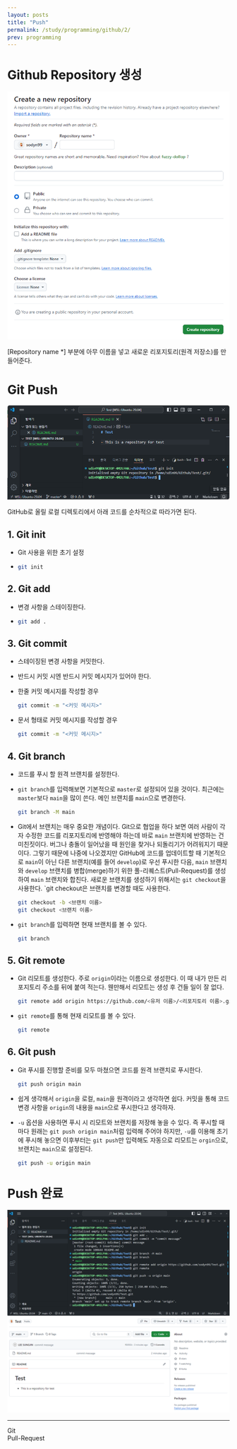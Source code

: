 ```yaml
---
layout: posts
title: "Push"
permalink: /study/programming/github/2/
prev: programming
---
```



# Github Repository 생성

<img class="modal img__small" src="/_pages/study/programming/github/images/2/1.png" alt=""/>

[Repository name *] 부분에 아무 이름을 넣고 새로운 리포지토리(원격 저장소)를 만들어준다.


# Git Push

<img class="modal img__small" src="/_pages/study/programming/github/images/2/2.png" alt=""/>

GitHub로 올릴 로컬 디렉토리에서 아래 코드를 순차적으로 따라가면 된다.

## 1. Git init

- Git 사용을 위한 초기 설정
-   ```bash
    git init
    ```

## 2. Git add

- 변경 사항을 스테이징한다.
-   ```bash
    git add .
    ```

## 3. Git commit

- 스테이징된 변경 사항을 커밋한다.
- 반드시 커밋 시엔 반드시 커밋 메시지가 있어야 한다.
- 한줄 커밋 메시지를 작성할 경우

    ```bash
    git commit -m "<커밋 메시지>"
    ```

- 문서 형태로 커밋 메시지를 작성할 경우

    ```bash
    git commit -m "<커밋 메시지>"
    ```

## 4. Git branch

- 코드를 푸시 할 원격 브랜치를 설정한다.
- `git branch`를 입력해보면 기본적으로 `master`로 설정되어 있을 것이다. 최근에는 `master`보다 `main`을 많이 쓴다. 메인 브랜치를 `main`으로 변경한다.

    ```bash
    git branch -M main
    ```

- Git에서 브랜치는 매우 중요한 개념이다. Git으로 협업을 하다 보면 여러 사람이 각자 수정한 코드를 리포지토리에 반영해야 하는데 바로 `main` 브랜치에 반영하는 건 미친짓이다. 버그나 충돌이 일어났을 때 원인을 찾거나 되돌리기가 어려워지기 때문이다. 그렇기 때문에 나중에 나오겠지만 GitHub에 코드를 업데이트할 때 기본적으로 `main`이 아닌 다른 브랜치(예를 들어 `develop`)로 우선 푸시한 다음, `main` 브랜치와 `develop` 브랜치를 병합(merge)하기 위한 풀-리퀘스트(Pull-Request)를 생성하여 `main` 브랜치와 합친다. 새로운 브랜치를 생성하기 위해서는 `git checkout`을 사용한다. `git checkout은 브랜치를 변경할 때도 사용한다.

    ```bash
    git checkout -b <브랜치 이름>
    git checkout <브랜치 이름>
    ```

- `git branch`를 입력하면 현재 브랜치를 볼 수 있다.

    ```bash
    git branch
    ```

## 5. Git remote

- Git 리모트를 생성한다. 주로 `origin`이라는 이름으로 생성한다. 이 때 내가 만든 리포지토리 주소를 뒤에 붙여 적는다. 웬만해서 리모트는 생성 후 건들 일이 잘 없다.

    ```bash
    git remote add origin https://github.com/<유저 이름>/<리포지토리 이름>.git
    ```

- `git remote`를 통해 현재 리모트를 볼 수 있다.

    ```bash
    git remote
    ```

## 6. Git push

- Git 푸시를 진행할 준비를 모두 마쳤으면 코드를 원격 브랜치로 푸시한다.

    ```bash
    git push origin main
    ```

- 쉽게 생각해서 `origin`을 로컬, `main`을 원격이라고 생각하면 쉽다. 커밋을 통해 코드 변경 사항을 `origin`의 내용을 `main`으로 푸시한다고 생각하자.
- `-u` 옵션을 사용하면 푸시 시 리모트와 브랜치를 저장해 놓을 수 있다. 즉 푸시할 때마다 원래는 `git push origin main`처럼 입력해 주어야 하지만, `-u`를 이용해 초기에 푸시해 놓으면 이후부터는 `git push`만 입력해도 자동으로 리모트는 `orgin`으로, 브랜치는 `main`으로 설정된다.

    ```bash
    git push -u origin main
    ```

# Push 완료

<div class="post__stage-container">
    <div class="post__stage">
        <img class="modal" src="/_pages/study/programming/github/images/2/3.png" alt=""/>
    </div>
    <div class="post__stage">
        <img class="modal" src="/_pages/study/programming/github/images/2/4.png" alt=""/>
    </div>
</div>

<!-- --- -->

<!-- # <a name="Reference"></a>Reference
1. IAN BUCHANAN, "컨테이너와 가상 컴퓨터 비교", <i>ATLASSIAN</i>, [Online]. Available: [https://www.atlassian.com/ko/microservices/cloud-computing/containers-vs-vms](https://www.atlassian.com/ko/microservices/cloud-computing/containers-vs-vms){:target="_blank"}. [Accessed: 19- Feb- 2024].
{:.post__reference} -->

---

<div class="post__pager-container">
  <div class="post__pager-prev" onclick="location.href ='/study/programming/github/1/'">
    <div class="post__pager-title"><i class="fas fa-arrow-alt-circle-left" aria-hidden="true"></i></div>
    <div class="post__pager-title">Git</div>
  </div>
  <div class="post__pager-next" onclick="location.href ='/study/programming/github/3/'">
    <div class="post__pager-title">Pull-Request</div>
    <div class="post__pager-title"><i class="fas fa-arrow-alt-circle-right" aria-hidden="true"></i></div>
  </div>
</div>
